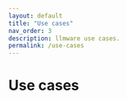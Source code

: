 ```yaml
---
layout: default
title: "Use cases"
nav_order: 3
description: llmware use cases.
permalink: /use-cases
---
```

# Use cases
